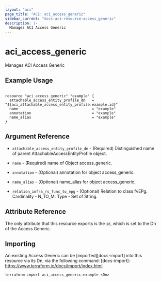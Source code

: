 ```yaml
---
layout: "aci"
page_title: "ACI: aci_access_generic"
sidebar_current: "docs-aci-resource-access_generic"
description: |-
  Manages ACI Access Generic
---
```


# aci_access_generic #
Manages ACI Access Generic

## Example Usage ##

```hcl

resource "aci_access_generic" "example" {
  attachable_access_entity_profile_dn   = "${aci_attachable_access_entity_profile.example.id}"
  name                                  = "example"
  annotation                            = "example"
  name_alias                            = "example"
}

```
## Argument Reference ##
* `attachable_access_entity_profile_dn` - (Required) Distinguished name of parent AttachableAccessEntityProfile object.
* `name` - (Required) name of Object access_generic.

* `annotation` - (Optional) annotation for object access_generic.

* `name_alias` - (Optional) name_alias for object access_generic.

* `relation_infra_rs_func_to_epg` - (Optional) Relation to class fvEPg. Cardinality - N_TO_M. Type - Set of String.
                


## Attribute Reference

The only attribute that this resource exports is the `id`, which is set to the
Dn of the Access Generic.

## Importing ##

An existing Access Generic can be [imported][docs-import] into this resource via its Dn, via the following command:
[docs-import]: https://www.terraform.io/docs/import/index.html


```
terraform import aci_access_generic.example <Dn>
```
